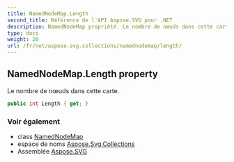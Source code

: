 ```yaml
---
title: NamedNodeMap.Length
second_title: Référence de l'API Aspose.SVG pour .NET
description: NamedNodeMap propriété. Le nombre de nœuds dans cette carte.
type: docs
weight: 20
url: /fr/net/aspose.svg.collections/namednodemap/length/
---
```

## NamedNodeMap.Length property

Le nombre de nœuds dans cette carte.

```csharp
public int Length { get; }
```

### Voir également

* class [NamedNodeMap](../)
* espace de noms [Aspose.Svg.Collections](../../namednodemap/)
* Assemblée [Aspose.SVG](../../../)


